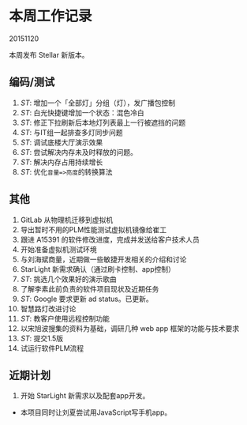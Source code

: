# 本周工作记录

20151120

本周发布 Stellar 新版本。

## 编码/测试

1. *ST*: 增加一个「全部灯」分组（灯），发广播包控制
2. *ST*: 白光快捷键增加一个状态：混色冷白
3. *ST*: 修正下拉刷新后本地灯列表最上一行被遮挡的问题
4. *ST*: 与IT组一起排查多灯同步问题
5. *ST*: 调试底楼大厅演示效果
6. *ST*: 尝试解决内存未及时释放的问题。
7. *ST*: 解决内存占用持续增长
8. *ST*: 优化`音量=>亮度`的转换算法

## 其他

1. GitLab 从物理机迁移到虚拟机
2. 导出暂时不用的PLM性能测试虚拟机镜像给崔工
3. 跟进 A15391 的软件修改进度，完成并发送给客户技术人员
4. 开始准备虚拟机测试环境
5. 与刘海斌商量，近期做一些敏捷开发相关的介绍和讨论
6. StarLight 新需求确认（通过刷卡控制、app控制）
7. *ST*: 挑选几个效果好的演示歌曲
8. 了解李素此前负责的软件项目现状及近期任务
9. *ST*: Google 要求更新 ad status。已更新。
10. 智慧路灯改进讨论
11. *ST*: 教客户使用远程控制功能
12. 以宋旭波搜集的资料为基础，调研几种 web app 框架的功能与技术要求
13. *ST*: 提交1.5版
14. 试运行软件PLM流程

## 近期计划

1. 开始 StarLight 新需求以及配套app开发。
  - 本项目同时让刘夏尝试用JavaScript写手机app。